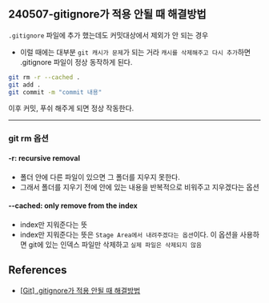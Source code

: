 ## 240507-gitignore가 적용 안될 때 해결방법

`.gitignore` 파일에 추가 했는데도 커밋대상에서 제외가 안 되는 경우

- 이럴 때에는 대부분 `git 캐시가 문제`가 되는 거라 `캐시를 삭제해주고 다시 추가`하면 .gitignore 파일이 정상 동작하게 된다.

```bash
git rm -r --cached .
git add .
git commit -m "commit 내용"
```

이후 커밋, 푸쉬 해주게 되면 정상 작동한다.

---

### git rm 옵션

#### -r: recursive removal

- 폴더 안에 다른 파일이 있으면 그 폴더를 지우지 못한다.
- 그래서 폴더를 지우기 전에 안에 있는 내용을 반복적으로 비워주고 지우겠다는 옵션

#### --cached: only remove from the index

- index만 지워준다는 뜻
- index만 지워준다는 뜻은 `Stage Area에서 내려주겠다는 옵션`이다. 이 옵션을 사용하면 git에 있는 인덱스 파일만 삭제하고 `실제 파일은 삭제되지 않음`
  
## References

- [[Git] .gitignore가 적용 안될 때 해결방법](https://velog.io/@kjhxxxx/Git-.gitignore%EA%B0%80-%EC%A0%81%EC%9A%A9-%EC%95%88%EB%90%A0-%EB%95%8C-%ED%95%B4%EA%B2%B0%EB%B0%A9%EB%B2%95)
